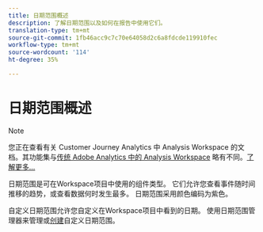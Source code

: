 ```yaml
---
title: 日期范围概述
description: 了解日期范围以及如何在报告中使用它们。
translation-type: tm+mt
source-git-commit: 1fb46acc9c7c70e64058d2c6a8fdcde119910fec
workflow-type: tm+mt
source-wordcount: '114'
ht-degree: 35%

---
```



# 日期范围概述

>[!NOTE]
>
>您正在查看有关 Customer Journey Analytics 中 Analysis Workspace 的文档。其功能集与[传统 Adobe Analytics 中的 Analysis Workspace](https://docs.adobe.com/content/help/zh-Hans/analytics/analyze/analysis-workspace/home.html) 略有不同。[了解更多...](/help/getting-started/cja-aa.md)

日期范围是可在Workspace项目中使用的组件类型。 它们允许您查看事件随时间推移的趋势，或查看数据何时发生最多。 日期范围采用颜色编码为紫色。

自定义日期范围允许您自定义在Workspace项目中看到的日期。 使用日期范围管理器来管理[](manage.md)或[创建](create.md)自定义日期范围。
